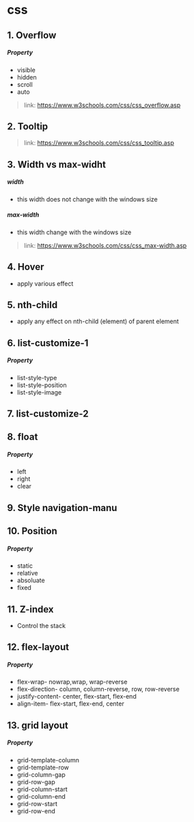 # css
## 1. Overflow
##### Property
* visible
* hidden
* scroll
* auto
> link: https://www.w3schools.com/css/css_overflow.asp
 ## 2. Tooltip
> link: https://www.w3schools.com/css/css_tooltip.asp
## 3. Width vs max-widht
##### width
* this width does not change with the windows size
##### max-width
* this width change with the windows size
> link: https://www.w3schools.com/css/css_max-width.asp
## 4. Hover
* apply various effect
## 5. nth-child
* apply any effect on nth-child (element) of parent element
## 6. list-customize-1
##### Property
* list-style-type
* list-style-position
* list-style-image
## 7. list-customize-2
## 8. float
##### Property
* left
* right
* clear
## 9. Style navigation-manu
## 10. Position
##### Property
* static
* relative
* absoluate
* fixed
## 11. Z-index
* Control the stack
## 12. flex-layout
##### Property
* flex-wrap- nowrap,wrap, wrap-reverse
* flex-direction- column, column-reverse, row, row-reverse
* justify-content- center, flex-start, flex-end
* align-item- flex-start, flex-end, center
## 13. grid layout
##### Property
* grid-template-column
* grid-template-row
* grid-column-gap
* grid-row-gap
* grid-column-start
* grid-column-end
* grid-row-start
* grid-row-end

 

